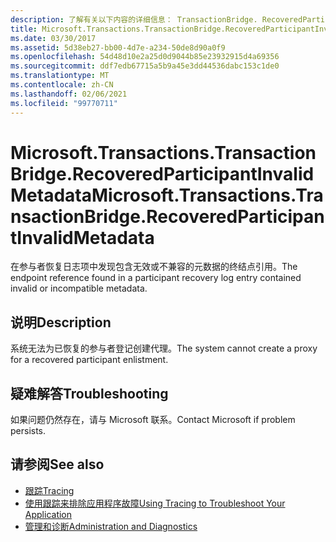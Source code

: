 ```yaml
---
description: 了解有关以下内容的详细信息： TransactionBridge. RecoveredParticipantInvalidMetadata
title: Microsoft.Transactions.TransactionBridge.RecoveredParticipantInvalidMetadata
ms.date: 03/30/2017
ms.assetid: 5d38eb27-bb00-4d7e-a234-50de8d90a0f9
ms.openlocfilehash: 54d48d10e2a25d0d9044b85e23932915d4a69356
ms.sourcegitcommit: ddf7edb67715a5b9a45e3dd44536dabc153c1de0
ms.translationtype: MT
ms.contentlocale: zh-CN
ms.lasthandoff: 02/06/2021
ms.locfileid: "99770711"
---
```

# <a name="microsofttransactionstransactionbridgerecoveredparticipantinvalidmetadata"></a><span data-ttu-id="09d17-103">Microsoft.Transactions.TransactionBridge.RecoveredParticipantInvalidMetadata</span><span class="sxs-lookup"><span data-stu-id="09d17-103">Microsoft.Transactions.TransactionBridge.RecoveredParticipantInvalidMetadata</span></span>

<span data-ttu-id="09d17-104">在参与者恢复日志项中发现包含无效或不兼容的元数据的终结点引用。</span><span class="sxs-lookup"><span data-stu-id="09d17-104">The endpoint reference found in a participant recovery log entry contained invalid or incompatible metadata.</span></span>  
  
## <a name="description"></a><span data-ttu-id="09d17-105">说明</span><span class="sxs-lookup"><span data-stu-id="09d17-105">Description</span></span>  

 <span data-ttu-id="09d17-106">系统无法为已恢复的参与者登记创建代理。</span><span class="sxs-lookup"><span data-stu-id="09d17-106">The system cannot create a proxy for a recovered participant enlistment.</span></span>  
  
## <a name="troubleshooting"></a><span data-ttu-id="09d17-107">疑难解答</span><span class="sxs-lookup"><span data-stu-id="09d17-107">Troubleshooting</span></span>  

 <span data-ttu-id="09d17-108">如果问题仍然存在，请与 Microsoft 联系。</span><span class="sxs-lookup"><span data-stu-id="09d17-108">Contact Microsoft if problem persists.</span></span>  
  
## <a name="see-also"></a><span data-ttu-id="09d17-109">请参阅</span><span class="sxs-lookup"><span data-stu-id="09d17-109">See also</span></span>

- [<span data-ttu-id="09d17-110">跟踪</span><span class="sxs-lookup"><span data-stu-id="09d17-110">Tracing</span></span>](index.md)
- [<span data-ttu-id="09d17-111">使用跟踪来排除应用程序故障</span><span class="sxs-lookup"><span data-stu-id="09d17-111">Using Tracing to Troubleshoot Your Application</span></span>](using-tracing-to-troubleshoot-your-application.md)
- [<span data-ttu-id="09d17-112">管理和诊断</span><span class="sxs-lookup"><span data-stu-id="09d17-112">Administration and Diagnostics</span></span>](../index.md)
